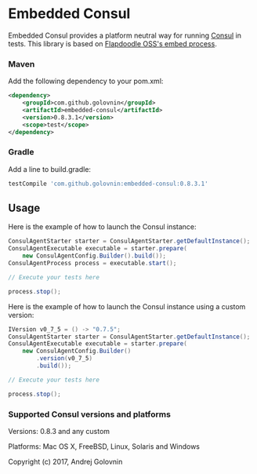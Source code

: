 # Embedded Consul

Embedded Consul provides a platform neutral way for running [Consul](https://www.consul.io) in tests.
This library is based on [Flapdoodle OSS's embed process](https://github.com/flapdoodle-oss/de.flapdoodle.embed.process). 

### Maven

Add the following dependency to your pom.xml:
```xml
<dependency>
    <groupId>com.github.golovnin</groupId>
    <artifactId>embedded-consul</artifactId>
    <version>0.8.3.1</version>
    <scope>test</scope>
</dependency>
```
### Gradle

Add a line to build.gradle:
```groovy
testCompile 'com.github.golovnin:embedded-consul:0.8.3.1'
```

## Usage

Here is the example of how to launch the Consul instance:
```java
ConsulAgentStarter starter = ConsulAgentStarter.getDefaultInstance();
ConsulAgentExecutable executable = starter.prepare(
    new ConsulAgentConfig.Builder().build());
ConsulAgentProcess process = executable.start();

// Execute your tests here

process.stop();
```
Here is the example of how to launch the Consul instance using a custom version:
```java
IVersion v0_7_5 = () -> "0.7.5";
ConsulAgentStarter starter = ConsulAgentStarter.getDefaultInstance();
ConsulAgentExecutable executable = starter.prepare(
    new ConsulAgentConfig.Builder()
        .version(v0_7_5)
        .build());

// Execute your tests here

process.stop();
```

### Supported Consul versions and platforms

Versions: 0.8.3 and any custom

Platforms: Mac OS X, FreeBSD, Linux, Solaris and Windows


Copyright (c) 2017, Andrej Golovnin
